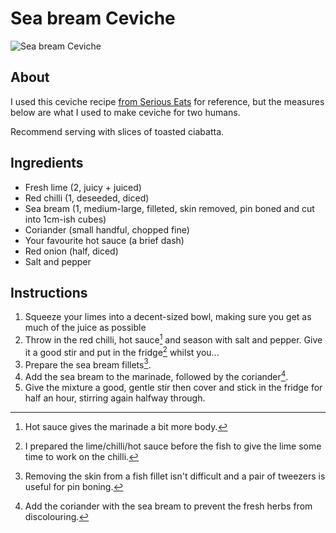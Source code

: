# Sea bream Ceviche

![Sea bream Ceviche](https://c1.staticflickr.com/1/287/18995646066_77a814aba9.jpg)

## About

I used this ceviche recipe [from Serious
Eats](http://www.seriouseats.com/recipes/2011/07/classic-peruvian-style-fish-ceviche-recipe.html)
for reference, but the measures below are what I used to make ceviche for two humans.

Recommend serving with slices of toasted ciabatta.

## Ingredients

* Fresh lime (2, juicy + juiced)
* Red chilli (1, deseeded, diced)
* Sea bream (1, medium-large, filleted, skin removed, pin boned and cut into 1cm-ish cubes)
* Coriander (small handful, chopped fine)
* Your favourite hot sauce (a brief dash)
* Red onion (half, diced)
* Salt and pepper

## Instructions

1. Squeeze your limes into a decent-sized bowl, making sure you get as much of the juice as possible
2. Throw in the red chilli, hot sauce[^1] and season with salt and pepper. Give it a good stir and put in the fridge[^2] whilst you...
3. Prepare the sea bream fillets[^3].
4. Add the sea bream to the marinade, followed by the coriander[^4].
5. Give the mixture a good, gentle stir then cover and stick in the fridge for half an hour, stirring again halfway through.

[^1]: Hot sauce gives the marinade a bit more body.
[^2]: I prepared the lime/chilli/hot sauce before the fish to give the lime some time to work on the chilli.
[^3]: Removing the skin from a fish fillet isn't difficult and a pair of tweezers is useful for pin boning.
[^4]: Add the coriander with the sea bream to prevent the fresh herbs from discolouring.
